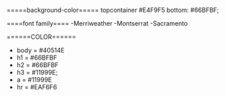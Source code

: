 =====background-color=====
topcontainer #E4F9F5
bottom: #66BFBF;

====font family====
-Merriweather
-Montserrat
-Sacramento

<link
      href="https://fonts.googleapis.com/css?family=Merriweather|Montserrat|Sacramento"
      rel="stylesheet"
    />

======COLOR======

- body = #40514E
- h1 = #66BFBF
- h2 = #66BFBF
- h3 = #11999E;
- a = #11999E
- hr = #EAF6F6
